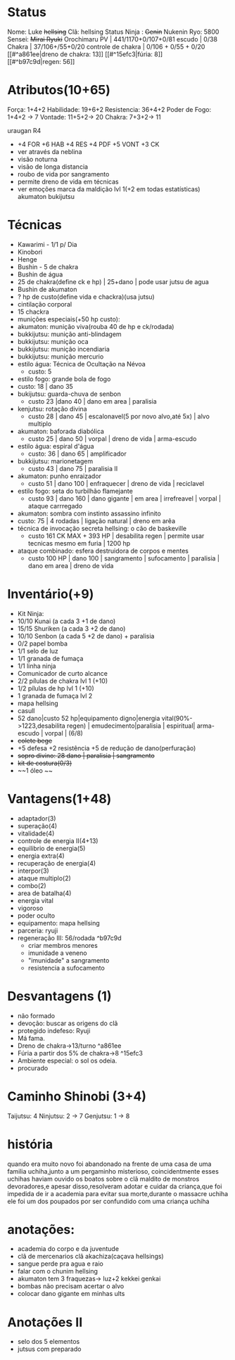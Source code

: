 # Status
Nome: Luke ~~hellsing~~
Clã: hellsing
Status Ninja : ~~Genin~~ Nukenin
Ryo: 5800
Sensei: ~~Mirai Ryuki~~ Orochimaru
PV | 441/1170+0/107+0/81
escudo | 0/38
Chakra | 37/106+/55+0/20
controle de chakra | 0/106 + 0/55 + 0/20
[[#^a861ee|dreno de chakra: 13]]
[[#^15efc3|fúria: 8]]  
[[#^b97c9d|regen: 56]]

# Atributos(10+65)
Força: 1+4+2
Habilidade: 19+6+2
Resistencia:  36+4+2
Poder de Fogo:  1+4+2 -> 7
Vontade: 11+5+2-> 20
Chakra: 7+3+2-> 11

uraugan R4
 - +4 FOR +6 HAB +4 RES +4 PDF +5 VONT +3 CK
 - ver através da neblina
 - visão noturna
 - visão de longa distancia
 - roubo de vida por sangramento
 - permite dreno de vida em técnicas
 - ver emoções
marca da maldição lvl 1(+2 em todas estatísticas)
akumaton
bukijutsu

# Técnicas
- Kawarimi - 1/1 p/ Dia
- Kinobori
- Henge
- Bushin - 5 de chakra
- Bushin de água
 - 25 de chakra(define ck e hp) | 25+dano | pode usar jutsu de agua
- Bushin de akumaton
 - ? hp de custo(define vida e chackra)(usa jutsu)
- cintilação corporal 
 - 15 chackra
- munições especiais(+50 hp custo):
 - akumaton: munição viva(rouba 40 de hp e ck/rodada)
 - bukkijutsu: munição anti-blindagem
 - bukkijutsu: munição oca
 - bukkijutsu: munição incendiaria
 - bukkijutsu: munição mercurio
- estilo água: Técnica de Ocultação na Névoa
  - custo: 5 
- estilo fogo: grande bola de fogo
 - custo: 18 | dano 35
- bukijutsu: guarda-chuva de senbon
  - custo 23  |dano 40 | dano em area | paralisia
- kenjutsu: rotação divina
  - custo 28 | dano 45 | escalonavel(5 por novo alvo,até 5x) | alvo multiplo
- akumaton: baforada diabólica
  - custo 25 | dano 50 | vorpal | dreno de vida | arma-escudo
- estilo água: espiral d'água
  - custo: 36 | dano 65 | amplificador 
- bukkijutsu: marionetagem
  - custo 43 | dano 75 | paralisia II 
- akumaton: punho enraizador
  - custo 51 | dano 100 | enfraquecer | dreno de vida | reciclavel
- estilo fogo: seta do turbilhão flamejante
  - custo 93 | dano  160 | dano gigante | em area | irrefreavel | vorpal | ataque carrregado
- akumaton: sombra com instinto assassino infinito
 - custo: 75 | 4 rodadas | ligação natural | dreno em arêa
- técnica de invocação secreta hellsing: o cão de baskeville
  - custo 161 CK MAX + 393 HP | desabilita regen | permite usar tecnicas mesmo em furia | 1200 hp
- ataque combinado: esfera destruidora de corpos e mentes
  - custo 100 HP | dano 100 | sangramento | sufocamento | paralisia | dano em area | dreno de vida 

# Inventário(+9)
- Kit Ninja:
 - 10/10 Kunai (a cada 3 +1 de dano)
 - 15/15 Shuriken (a cada 3 +2 de dano)
 - 10/10 Senbon (a cada 5 +2 de dano) + paralisia
 - 0/2 papel bomba
 - 1/1 selo de luz
 - 1/1 granada de fumaça
 - 1/1 linha ninja
 - Comunicador de curto alcance
 - 2/2 pílulas de chakra lvl 1 (+10)
 - 1/2 pílulas de hp lvl 1 (+10)
- 1 granada de fumaça lvl 2
- mapa hellsing
- casull
 - 52 dano|custo 52 hp|equipamento digno|energia vital(90%->1223,desabilita regen) | emudecimento|paralisia | espiritual| arma-escudo | vorpal | (6/8)
- ~~colete bege~~
 - +5 defesa +2 resistência +5 de redução de dano(perfuração)
- ~~sopro divino: 28 dano | paralisia | sangramento~~
- ~~kit de costura(0/3)~~
- ~~1 óleo ~~

# Vantagens(1+48)
- adaptador(3)
- superação(4)
- vitalidade(4)
- controle de energia II(4+13)
- equilibrio de energia(5)
- energia extra(4)
- recuperação de energia(4)
- interpor(3)
- ataque multiplo(2)
- combo(2)
- area de batalha(4)
- energia vital
- vigoroso
- poder oculto
- equipamento: mapa hellsing
- parceria: ryuji
- regeneração III: 56/rodada ^b97c9d
  - criar membros menores
  - imunidade a veneno
  - "imunidade" a sangramento
  - resistencia a sufocamento

# Desvantagens (1)
- não formado
- devoção: buscar as origens do clã
- protegido indefeso: Ryuji
- Má fama.
- Dreno de chakra->13/turno ^a861ee
- Fúria a partir dos 5% de chakra->8 ^15efc3
- Ambiente especial: o sol os odeia.
- procurado


# Caminho Shinobi (3+4)
Taijutsu: 4
Ninjutsu: 2 -> 7
Genjutsu: 1 -> 8

# história
quando era muito novo foi abandonado na frente de uma casa de uma familia uchiha,junto a um pergaminho misterioso, coincidentmente esses uchihas haviam ouvido os boatos sobre o clã maldito de monstros devoradores,e apesar disso,resolveram adotar e cuidar da criança,que foi impedida de ir a academia para evitar sua morte,durante o massacre uchiha ele foi um dos poupados por ser confundido com uma criança uchiha

# anotações:
- academia do corpo e da juventude
- clã de mercenarios clã akachiza(caçava hellsings)
- sangue perde pra agua e raio
- falar com o chunim hellsing
- akumaton tem 3 fraquezas-> luz+2 kekkei genkai
- bombas não precisam acertar o alvo
- colocar dano gigante em minhas ults

# Anotações II
- selo dos 5 elementos
- jutsus com preparado